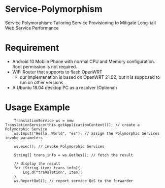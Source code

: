 # Service-Polymorphism

Service Polymorphism: Tailoring Service Provisioning to Mitigate Long-tail Web Service Performance

# Requirement
- Android 10 Mobile Phone with normal CPU and Memory configuration. Root permission is not required.
- WiFi Router that supports to flash OpenWRT
	- our implemenation is based on OpenWRT 21.02, but it is supposed to run on other versions
- A Ubuntu 18.04 desktop PC as a resolver (Optional)

# Usage Example
 
        TranslationService ws = new TranslationService(this.getApplicationContext()); // create a Polymorphic Service
        ws.Input("Hello, World", "es"); // assign the Polymorphic Services invoke parameters

        ws.exec(); // invoke Polymorphic Services 

        String[] trans_info = ws.GetRes(); // fetch the result

		// display the result
        for (String item: trans_info){
            Log.d("translation", item);
        }
        ws.ReportQoS(); // report service QoS to the forwarder
